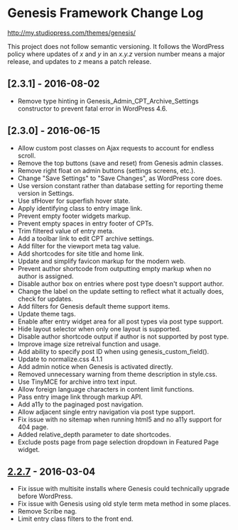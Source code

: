 # Genesis Framework Change Log

http://my.studiopress.com/themes/genesis/

This project does not follow semantic versioning. It follows the WordPress policy where updates of _x_ and _y_ in an _x.y.z_ version number means a major release, and updates to _z_ means a patch release.

## [2.3.1] - 2016-08-02

* Remove type hinting in Genesis_Admin_CPT_Archive_Settings constructor to prevent fatal error in WordPress 4.6.

## [2.3.0] - 2016-06-15

* Allow custom post classes on Ajax requests to account for endless scroll.
* Remove the top buttons (save and reset) from Genesis admin classes.
* Remove right float on admin buttons (settings screens, etc.).
* Change "Save Settings" to "Save Changes", as WordPress core does.
* Use version constant rather than database setting for reporting theme version in Settings.
* Use sfHover for superfish hover state.
* Apply identifying class to entry image link.
* Prevent empty footer widgets markup.
* Prevent empty spaces in entry footer of CPTs.
* Trim filtered value of entry meta.
* Add a toolbar link to edit CPT archive settings.
* Add filter for the viewport meta tag value.
* Add shortcodes for site title and home link.
* Update and simplify favicon markup for the modern web.
* Prevent author shortcode from outputting empty markup when no author is assigned.
* Disable author box on entries where post type doesn't support author.
* Change the label on the update setting to reflect what it actually does, check for updates.
* Add filters for Genesis default theme support items.
* Update theme tags.
* Enable after entry widget area for all post types via post type support.
* Hide layout selector when only one layout is supported.
* Disable author shortcode output if author is not supported by post type.
* Improve image size retreival function and usage.
* Add ability to specify post ID when using genesis_custom_field().
* Update to normalize.css 4.1.1
* Add admin notice when Genesis is activated directly.
* Removed unnecessary warning from theme description in style.css.
* Use TinyMCE for archive intro text input.
* Allow foreign language characters in content limit functions.
* Pass entry image link through markup API.
* Add a11y to the paginaged post navigation.
* Allow adjacent single entry navigation via post type support.
* Fix issue with no sitemap when running html5 and no a11y support for 404 page.
* Added relative_depth parameter to date shortcodes.
* Exclude posts page from page selection dropdown in Featured Page widget.


## [2.2.7] - 2016-03-04

* Fix issue with multisite installs where Genesis could technically upgrade before WordPress.
* Fix issue with Genesis using old style term meta method in some places.
* Remove Scribe nag.
* Limit entry class filters to the front end.

[Unreleased]: https://github.com/copyblogger/genesis/compare/2.2.7...HEAD
[2.2.7]: https://github.com/copyblogger/genesis/compare/2.2.6...2.2.7
